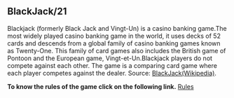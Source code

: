 ## BlackJack/21 
Blackjack (formerly Black Jack and Vingt-Un) is a casino banking game.The most widely played casino banking game in the world, it uses decks of 52 cards and descends from a global family of casino banking games known as Twenty-One. This family of card games also includes the British game of Pontoon and the European game, Vingt-et-Un.Blackjack players do not compete against each other. The game is a comparing card game where each player competes against the dealer.
Source: [BlackJack(Wikipedia)](https://en.wikipedia.org/wiki/Blackjack).

**To know the rules of the game click on the following link.** 
[Rules](https://www.blackjackapprenticeship.com/how-to-play-blackjack/) 
